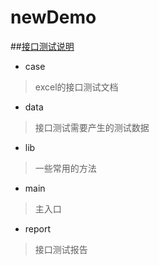 # newDemo
##[接口测试说明](https://github.com/zeding2016/newDemo)

* case 
>excel的接口测试文档

* data
>接口测试需要产生的测试数据


* lib
>一些常用的方法


* main
>主入口

* report
>接口测试报告



